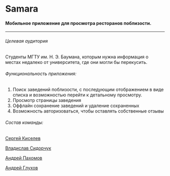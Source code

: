 # Samara
#### Мобильное приложение для просмотра ресторанов поблизости.
***
###### Целевая аудитория
Студенты МГТУ им. Н. Э. Баумана, которым нужна информация о местах
недалеко от университета, где они могли бы перекусить.
###### Функциональность приложения:
1. Поиск заведений поблизости, с последующим отображением в виде списка и возможностью перейти к детальному просмотру.
2. Просмотр страницы заведения
3. Оффлайн сохранение заведений и удаление сохраненных
4. Возможность авторизоваться, чтобы оставлять собственные отзывы

###### Состав команды:
[Сергей Киселев](https://t.me/s_k1selev)

[Владислав Сидорчук](https://t.me/Pione1r)

[Андрей Пахомов](https://vk.com/id264259652)

[Андрей Глухов](https://t.me/Andrey_Gluhov)

